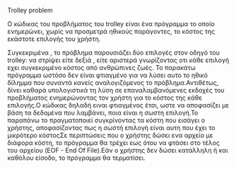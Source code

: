 Trolley problem

Ο κώδικας του προβλήματος του trolley είναι ένα πρόγραμμα το οποίο ενημερώνει, χωρίς να προσμετρά ηθικούς παράγοντες, το κόστος της εκάστοτε επιλογής του χρήστη.

Συγκεκριμένα , το πρόβλημα παρουσιάζει δύο επιλογές στον οδηγό του trolley: να στρίψει είτε δεξιά , είτε αριστερά γνωρίζοντας οτι κάθε επιλογή εχει συγκεκριμένο κόστος από ανθρώπινες ζωές. Το παρακάτω πρόγραμμα ωστόσο δεν είναι φτιαγμένο για να λύσει αυτο το ηθικό δίλημμα που συναντά κανείς αναλογιζόμενος το πρόβλημα.Αντιθέτως, δίνει καθαρά υπολογιστικά τη λύση σε επαναλαμβανόμενες εκδοχές του προβλήματος ενημερώνοντας τον χρήστη για το κόστος της κάθε επιλογής.Ο κώδικας δηλαδή ειναι φτιαγμένος έτσι, ωστε να αποφασίζει με βάση τα δεδομένα που λαμβάνει, ποια είναι η σωστη επιλογή.Το παραπάνω το πραγματοποιεί συγκρίνοντας τα κόστη που εισάγει ο χρήστης, αποφασίζοντας πως η σωστή επιλογή είναι αυτη που έχει το μικρότερο κόστοςΣε περιπτώσεις που ο χρήστης δώσει ενα αρχείο με διάφορα κόστη, το πρόγραμμα θα τρέχει εως ότου να φτάσει στο τέλος του αρχείου (EOF - End Of File).Εάν ο χρήστης δεν δώσει κατάλληλη ή και καθόλου είσοδο, το πρόγραμμα θα τερματίσει.
